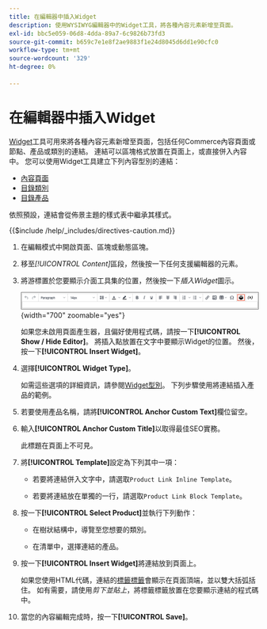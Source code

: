 ```yaml
---
title: 在編輯器中插入Widget
description: 使用WYSIWYG編輯器中的Widget工具，將各種內容元素新增至頁面。
exl-id: bbc5e059-06d8-4dda-89a7-6c9826b73fd3
source-git-commit: b659c7e1e8f2ae9883f1e24d8045d6dd1e90cfc0
workflow-type: tm+mt
source-wordcount: '329'
ht-degree: 0%

---
```


# 在編輯器中插入Widget

[Widget](widget-create.md)工具可用來將各種內容元素新增至頁面，包括任何Commerce內容頁面或節點、產品或類別的連結。 連結可以區塊格式放置在頁面上，或直接併入內容中。 您可以使用Widget工具建立下列內容型別的連結：

- [內容頁面](pages.md)
- [目錄類別](../catalog/categories.md)
- [目錄產品](../catalog/product-create.md)

依照預設，連結會從佈景主題的樣式表中繼承其樣式。

{{$include /help/_includes/directives-caution.md}}

1. 在編輯模式中開啟頁面、區塊或動態區塊。

1. 移至&#x200B;_[!UICONTROL Content]_&#x200B;區段，然後按一下任何支援編輯器的元素。

1. 將游標置於您要顯示介面工具集的位置，然後按一下&#x200B;_插入Widget_&#x200B;圖示。

   ![編輯器工具列 — 插入Widget](./assets/editor-toolbar-widget-button.png){width="700" zoomable="yes"}

   如果您未啟用頁面產生器，且偏好使用程式碼，請按一下&#x200B;**[!UICONTROL Show / Hide Editor]**。 將插入點放置在文字中要顯示Widget的位置。 然後，按一下&#x200B;**[!UICONTROL Insert Widget]**。

1. 選擇&#x200B;**[!UICONTROL Widget Type]**。

   如需這些選項的詳細資訊，請參閱[Widget型別](widgets.md#widget-types)。 下列步驟使用將連結插入產品的範例。

1. 若要使用產品名稱，請將&#x200B;**[!UICONTROL Anchor Custom Text]**&#x200B;欄位留空。

1. 輸入&#x200B;**[!UICONTROL Anchor Custom Title]**&#x200B;以取得最佳SEO實務。

   此標題在頁面上不可見。

1. 將&#x200B;**[!UICONTROL Template]**&#x200B;設定為下列其中一項：

   - 若要將連結併入文字中，請選取`Product Link Inline Template`。

   - 若要將連結放在單獨的一行，請選取`Product Link Block Template`。

1. 按一下&#x200B;**[!UICONTROL Select Product]**&#x200B;並執行下列動作：

   - 在樹狀結構中，導覽至您想要的類別。

   - 在清單中，選擇連結的產品。

1. 按一下&#x200B;**[!UICONTROL Insert Widget]**&#x200B;將連結放到頁面上。

   如果您使用HTML代碼，連結的[標籤標籤](../systems/markup-tags.md)會顯示在頁面頂端，並以雙大括弧括住。 如有需要，請使用&#x200B;_剪下並貼上_，將標籤標籤放置在您要顯示連結的程式碼中。

1. 當您的內容編輯完成時，按一下&#x200B;**[!UICONTROL Save]**。
